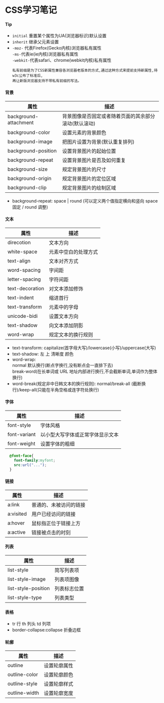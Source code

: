 # CSS学习笔记
#### Tip
* `initial` 重置某个属性为UA(浏览器标识)默认设置
* `inherit` 继承父元素设置
* `-moz-` 代表Firefox(Gecko内核)浏览器私有属性      
  `-ms-`代表ie(ie内核)浏览器私有属性    
  `-webkit-`代表safari、chrome(webkit内核)私有属性   
  ```
  私有前缀是为了CSS新属性兼容各浏览器老版本的方式,通过这种方式来提前支持新属性,待w3c公布了标准后,    
  再让新版浏览器支持不带私有前缀的写法。
  ```


#### 背景
 属性                    |  描述
------------------------ | -------------
background-attachment    |  背景图像是否固定或者随着页面的其余部分滚动(默认滚动)
background-color         |  设置元素的背景颜色
background-image         |  把图片设置为背景(默认重复排列)
background-position      |  设置背景图片的起始位置
background-repeat        |  设置背景图片是否及如何重复
background-size          |  规定背景图片的尺寸
background-origin        |  规定背景图片的定位区域
background-clip          |  规定背景图片的绘制区域

* background-repeat: space | round (可以定义两个值指定横向和竖向 space 固定 / round 调整)

#### 文本
属性                     |  描述
------------------------ | -------------
direcotion               |  文本方向
white-space              |  元素中空白的处理方式
text-align               |  文本对齐方式
word-spacing             |  字间距
letter-spacing           |  字符间距
text-decoration          |  对文本添加修饰
text-indent              |  缩进首行
text-transform           |  元素中的字母
unicode-bidi             |  设置文本方向
text-shadow              |  向文本添加阴影
word-wrap                |  规定文本的换行规则

* text-transform: capitalize(首字母大写)/lowercase(小写)/uppercase(大写)
* text-shadow: 左 上 清晰度 颜色
* word-wrap:     
   normal  默认换行(断点字换行,没有断点会一直排下去)     
   break-word(在长单词或 URL 地址内部进行换行,不会截断单词,单词作为整体换行)
* word-break(规定非中日韩文本的换行规则):
   normal/break-all (截断换行)/keep-all(只能在半角空格或连字符处换行)

#### 字体
  属性                      |  描述
  ------------------------ | -------------
  font-style               |  字体风格
  font-variant             |  以小型大写字体或正常字体显示文本
  font-weight              |  设置字体的粗细

  ```CSS
    @font-face{
      font-family:myfont;
      src:url("...");
    }
  ```

#### 链接
  属性                      |  描述
  ------------------------ | -------------
  a:link                   |  普通的、未被访问的链接
  a:visited                |  用户已经访问的链接
  a:hover                  |  鼠标指正位于链接上方
  a:active                 |  链接被点击的时刻           

#### 列表
  属性                      |  描述
  ------------------------ | -------------
  list-style               |  简写列表项
  list-style-image         |  列表项图像
  list-style-position      |  列表标志位置
  list-style-type          |  列表类型  

#### 表格
  * tr 行   th 列头  td 列项
  * border-collapse:collapse  折叠边框

#### 轮廓
  属性                      |  描述
  ------------------------ | -------------
  outline                  |  设置轮廓属性
  outline-color            |  设置轮廓颜色
  outline-style            |  设置轮廓样式
  outline-width            |  设置轮廓宽度    
